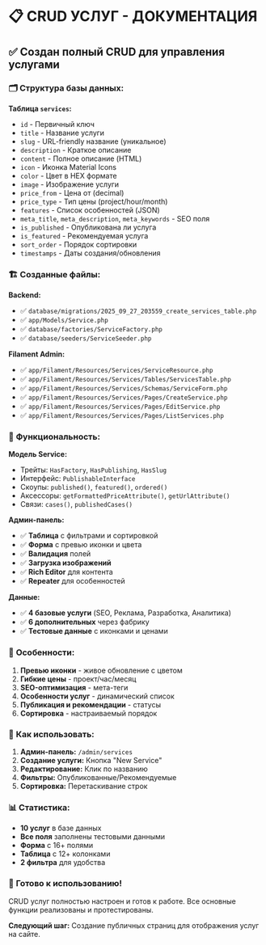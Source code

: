 # 📋 CRUD УСЛУГ - ДОКУМЕНТАЦИЯ

## ✅ Создан полный CRUD для управления услугами

### 🗂️ **Структура базы данных:**

**Таблица `services`:**
- `id` - Первичный ключ
- `title` - Название услуги
- `slug` - URL-friendly название (уникальное)
- `description` - Краткое описание
- `content` - Полное описание (HTML)
- `icon` - Иконка Material Icons
- `color` - Цвет в HEX формате
- `image` - Изображение услуги
- `price_from` - Цена от (decimal)
- `price_type` - Тип цены (project/hour/month)
- `features` - Список особенностей (JSON)
- `meta_title`, `meta_description`, `meta_keywords` - SEO поля
- `is_published` - Опубликована ли услуга
- `is_featured` - Рекомендуемая услуга
- `sort_order` - Порядок сортировки
- `timestamps` - Даты создания/обновления

### 🏗️ **Созданные файлы:**

**Backend:**
- ✅ `database/migrations/2025_09_27_203559_create_services_table.php`
- ✅ `app/Models/Service.php`
- ✅ `database/factories/ServiceFactory.php`
- ✅ `database/seeders/ServiceSeeder.php`

**Filament Admin:**
- ✅ `app/Filament/Resources/Services/ServiceResource.php`
- ✅ `app/Filament/Resources/Services/Tables/ServicesTable.php`
- ✅ `app/Filament/Resources/Services/Schemas/ServiceForm.php`
- ✅ `app/Filament/Resources/Services/Pages/CreateService.php`
- ✅ `app/Filament/Resources/Services/Pages/EditService.php`
- ✅ `app/Filament/Resources/Services/Pages/ListServices.php`

### 🎯 **Функциональность:**

**Модель Service:**
- Трейты: `HasFactory`, `HasPublishing`, `HasSlug`
- Интерфейс: `PublishableInterface`
- Скоупы: `published()`, `featured()`, `ordered()`
- Аксессоры: `getFormattedPriceAttribute()`, `getUrlAttribute()`
- Связи: `cases()`, `publishedCases()`

**Админ-панель:**
- ✅ **Таблица** с фильтрами и сортировкой
- ✅ **Форма** с превью иконки и цвета
- ✅ **Валидация** полей
- ✅ **Загрузка изображений**
- ✅ **Rich Editor** для контента
- ✅ **Repeater** для особенностей

**Данные:**
- ✅ **4 базовые услуги** (SEO, Реклама, Разработка, Аналитика)
- ✅ **6 дополнительных** через фабрику
- ✅ **Тестовые данные** с иконками и ценами

### 🎨 **Особенности:**

1. **Превью иконки** - живое обновление с цветом
2. **Гибкие цены** - проект/час/месяц
3. **SEO-оптимизация** - мета-теги
4. **Особенности услуг** - динамический список
5. **Публикация и рекомендации** - статусы
6. **Сортировка** - настраиваемый порядок

### 🔧 **Как использовать:**

1. **Админ-панель:** `/admin/services`
2. **Создание услуги:** Кнопка "New Service"
3. **Редактирование:** Клик по названию
4. **Фильтры:** Опубликованные/Рекомендуемые
5. **Сортировка:** Перетаскивание строк

### 📊 **Статистика:**

- **10 услуг** в базе данных
- **Все поля** заполнены тестовыми данными
- **Форма** с 16+ полями
- **Таблица** с 12+ колонками
- **2 фильтра** для удобства

### 🚀 **Готово к использованию!**

CRUD услуг полностью настроен и готов к работе. Все основные функции реализованы и протестированы.

**Следующий шаг:** Создание публичных страниц для отображения услуг на сайте.
